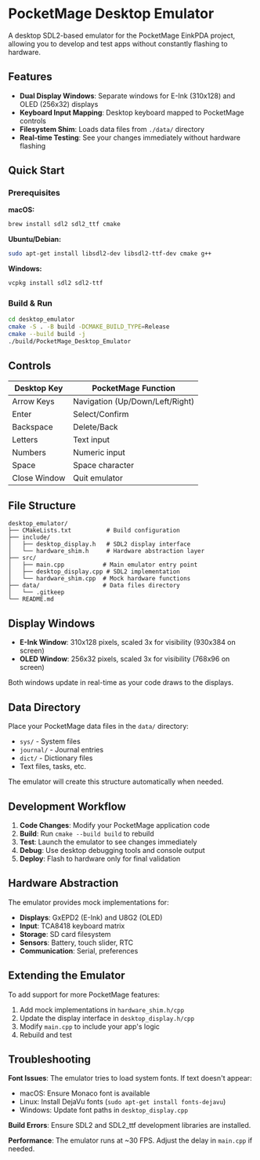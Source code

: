 # PocketMage Desktop Emulator

A desktop SDL2-based emulator for the PocketMage EinkPDA project, allowing you to develop and test apps without constantly flashing to hardware.

## Features

- **Dual Display Windows**: Separate windows for E-Ink (310x128) and OLED (256x32) displays
- **Keyboard Input Mapping**: Desktop keyboard mapped to PocketMage controls
- **Filesystem Shim**: Loads data files from `./data/` directory
- **Real-time Testing**: See your changes immediately without hardware flashing

## Quick Start

### Prerequisites

**macOS:**
```bash
brew install sdl2 sdl2_ttf cmake
```

**Ubuntu/Debian:**
```bash
sudo apt-get install libsdl2-dev libsdl2-ttf-dev cmake g++
```

**Windows:**
```bash
vcpkg install sdl2 sdl2-ttf
```

### Build & Run

```bash
cd desktop_emulator
cmake -S . -B build -DCMAKE_BUILD_TYPE=Release
cmake --build build -j
./build/PocketMage_Desktop_Emulator
```

## Controls

| Desktop Key | PocketMage Function |
|-------------|-------------------|
| Arrow Keys  | Navigation (Up/Down/Left/Right) |
| Enter       | Select/Confirm |
| Backspace   | Delete/Back |
| Letters     | Text input |
| Numbers     | Numeric input |
| Space       | Space character |
| Close Window| Quit emulator |

## File Structure

```
desktop_emulator/
├── CMakeLists.txt          # Build configuration
├── include/
│   ├── desktop_display.h   # SDL2 display interface
│   └── hardware_shim.h     # Hardware abstraction layer
├── src/
│   ├── main.cpp           # Main emulator entry point
│   ├── desktop_display.cpp # SDL2 implementation
│   └── hardware_shim.cpp  # Mock hardware functions
├── data/                  # Data files directory
│   └── .gitkeep
└── README.md
```

## Display Windows

- **E-Ink Window**: 310x128 pixels, scaled 3x for visibility (930x384 on screen)
- **OLED Window**: 256x32 pixels, scaled 3x for visibility (768x96 on screen)

Both windows update in real-time as your code draws to the displays.

## Data Directory

Place your PocketMage data files in the `data/` directory:
- `sys/` - System files
- `journal/` - Journal entries  
- `dict/` - Dictionary files
- Text files, tasks, etc.

The emulator will create this structure automatically when needed.

## Development Workflow

1. **Code Changes**: Modify your PocketMage application code
2. **Build**: Run `cmake --build build` to rebuild
3. **Test**: Launch the emulator to see changes immediately
4. **Debug**: Use desktop debugging tools and console output
5. **Deploy**: Flash to hardware only for final validation

## Hardware Abstraction

The emulator provides mock implementations for:
- **Displays**: GxEPD2 (E-Ink) and U8G2 (OLED)
- **Input**: TCA8418 keyboard matrix
- **Storage**: SD card filesystem
- **Sensors**: Battery, touch slider, RTC
- **Communication**: Serial, preferences

## Extending the Emulator

To add support for more PocketMage features:

1. Add mock implementations in `hardware_shim.h/cpp`
2. Update the display interface in `desktop_display.h/cpp`  
3. Modify `main.cpp` to include your app's logic
4. Rebuild and test

## Troubleshooting

**Font Issues**: The emulator tries to load system fonts. If text doesn't appear:
- macOS: Ensure Monaco font is available
- Linux: Install DejaVu fonts (`sudo apt-get install fonts-dejavu`)
- Windows: Update font paths in `desktop_display.cpp`

**Build Errors**: Ensure SDL2 and SDL2_ttf development libraries are installed.

**Performance**: The emulator runs at ~30 FPS. Adjust the delay in `main.cpp` if needed.

